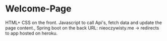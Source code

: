 # Welcome-Page
HTML+ CSS on the front. Javascript to call Api's, fetch data and update the page content., Spring boot on the back
URL: nieoczywisty.me -> redirects to app hosted on heroku.
